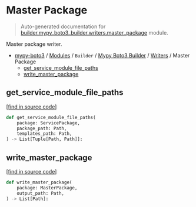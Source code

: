 # Master Package

> Auto-generated documentation for [builder.mypy_boto3_builder.writers.master_package](https://github.com/vemel/mypy_boto3/blob/master/builder/mypy_boto3_builder/writers/master_package.py) module.

Master package writer.

- [mypy-boto3](../../../README.md#mypy_boto3) / [Modules](../../../MODULES.md#mypy-boto3-modules) / `Builder` / [Mypy Boto3 Builder](../index.md#mypy-boto3-builder) / [Writers](index.md#writers) / Master Package
    - [get_service_module_file_paths](#get_service_module_file_paths)
    - [write_master_package](#write_master_package)

## get_service_module_file_paths

[[find in source code]](https://github.com/vemel/mypy_boto3/blob/master/builder/mypy_boto3_builder/writers/master_package.py#L81)

```python
def get_service_module_file_paths(
    package: ServicePackage,
    package_path: Path,
    templates_path: Path,
) -> List[Tuple[Path, Path]]:
```

## write_master_package

[[find in source code]](https://github.com/vemel/mypy_boto3/blob/master/builder/mypy_boto3_builder/writers/master_package.py#L16)

```python
def write_master_package(
    package: MasterPackage,
    output_path: Path,
) -> List[Path]:
```
